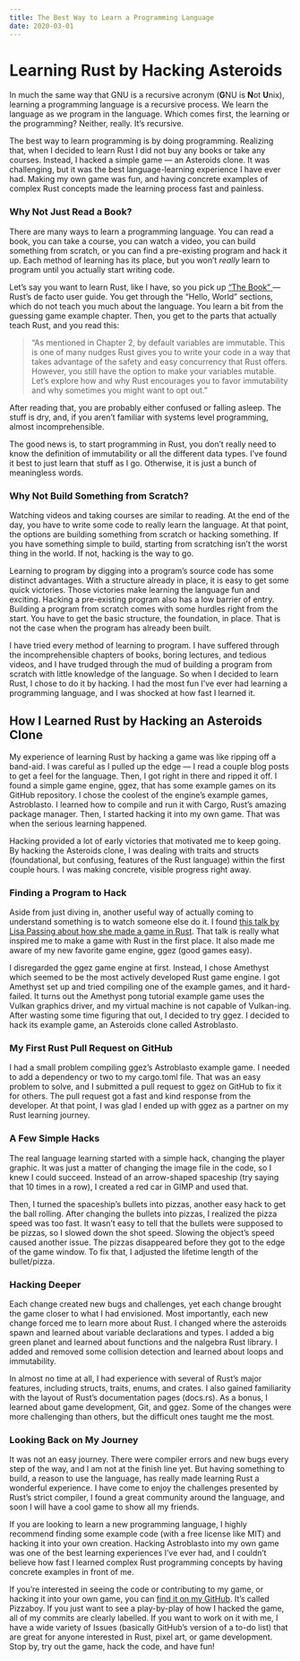 ```yaml
---
title: The Best Way to Learn a Programming Language
date: 2020-03-01
---
```


# Learning Rust by Hacking Asteroids

In much the same way that GNU is a recursive acronym (**G**NU is **N**ot **U**nix), learning a programming language is a recursive process. We learn the language as we program in the language. Which comes first, the learning or the programming? Neither, really. It’s recursive.

The best way to learn programming is by doing programming. Realizing that, when I decided to learn Rust I did not buy any books or take any courses. Instead, I hacked a simple game — an Asteroids clone. It was challenging, but it was the best language-learning experience I have ever had. Making my own game was fun, and having concrete examples of complex Rust concepts made the learning process fast and painless.

### Why Not Just Read a Book?

There are many ways to learn a programming language. You can read a book, you can take a course, you can watch a video, you can build something from scratch, or you can find a pre-existing program and hack it up. Each method of learning has its place, but you won’t *really* learn to program until you actually start writing code.

Let’s say you want to learn Rust, like I have, so you pick up [“The Book” ](https://doc.rust-lang.org/book/)— Rust’s de facto user guide. You get through the “Hello, World” sections, which do not teach you much about the language. You learn a bit from the guessing game example chapter. Then, you get to the parts that actually teach Rust, and you read this:
> “As mentioned in Chapter 2, by default variables are immutable. This is one of many nudges Rust gives you to write your code in a way that takes advantage of the safety and easy concurrency that Rust offers. However, you still have the option to make your variables mutable. Let’s explore how and why Rust encourages you to favor immutability and why sometimes you might want to opt out.”

After reading that, you are probably either confused or falling asleep. The stuff is dry, and, if you aren’t familiar with systems level programming, almost incomprehensible.

The good news is, to start programming in Rust, you don’t really need to know the definition of immutability or all the different data types. I’ve found it best to just learn that stuff as I go. Otherwise, it is just a bunch of meaningless words.

### Why Not Build Something from Scratch?

Watching videos and taking courses are similar to reading. At the end of the day, you have to write some code to really learn the language. At that point, the options are building something from scratch or hacking something. If you have something simple to build, starting from scratching isn’t the worst thing in the world. If not, hacking is the way to go.

Learning to program by digging into a program’s source code has some distinct advantages. With a structure already in place, it is easy to get some quick victories. Those victories make learning the language fun and exciting. Hacking a pre-existing program also has a low barrier of entry. Building a program from scratch comes with some hurdles right from the start. You have to get the basic structure, the foundation, in place. That is not the case when the program has already been built.

I have tried every method of learning to program. I have suffered through the incomprehensible chapters of books, boring lectures, and tedious videos, and I have trudged through the mud of building a program from scratch with little knowledge of the language. So when I decided to learn Rust, I chose to do it by hacking. I had the most fun I’ve ever had learning a programming language, and I was shocked at how fast I learned it.

## How I Learned Rust by Hacking an Asteroids Clone

My experience of learning Rust by hacking a game was like ripping off a band-aid. I was careful as I pulled up the edge — I read a couple blog posts to get a feel for the language. Then, I got right in there and ripped it off. I found a simple game engine, ggez, that has some example games on its GitHub repository. I chose the coolest of the engine’s example games, Astroblasto. I learned how to compile and run it with Cargo, Rust’s amazing package manager. Then, I started hacking it into my own game. That was when the serious learning happened.

Hacking provided a lot of early victories that motivated me to keep going. By hacking the Asteroids clone, I was dealing with traits and structs (foundational, but confusing, features of the Rust language) within the first couple hours. I was making concrete, visible progress right away.

### Finding a Program to Hack

Aside from just diving in, another useful way of actually coming to understand something is to watch someone else do it. I found [this talk by Lisa Passing about how she made a game in Rust](https://www.youtube.com/watch?v=Ktwl97Ph-SI). That talk is really what inspired me to make a game with Rust in the first place. It also made me aware of my new favorite game engine, ggez (good games easy).

I disregarded the ggez game engine at first. Instead, I chose Amethyst which seemed to be the most actively developed Rust game engine. I got Amethyst set up and tried compiling one of the example games, and it hard-failed. It turns out the Amethyst pong tutorial example game uses the Vulkan graphics driver, and my virtual machine is not capable of Vulkan-ing. After wasting some time figuring that out, I decided to try ggez. I decided to hack its example game, an Asteroids clone called Astroblasto.

### My First Rust Pull Request on GitHub

I had a small problem compiling ggez’s Astroblasto example game. I needed to add a dependency or two to my cargo.toml file. That was an easy problem to solve, and I submitted a pull request to ggez on GitHub to fix it for others. The pull request got a fast and kind response from the developer. At that point, I was glad I ended up with ggez as a partner on my Rust learning journey.

### A Few Simple Hacks

The real language learning started with a simple hack, changing the player graphic. It was just a matter of changing the image file in the code, so I knew I could succeed. Instead of an arrow-shaped spaceship (try saying that 10 times in a row), I created a red car in GIMP and used that.

Then, I turned the spaceship’s bullets into pizzas, another easy hack to get the ball rolling. After changing the bullets into pizzas, I realized the pizza speed was too fast. It wasn’t easy to tell that the bullets were supposed to be pizzas, so I slowed down the shot speed. Slowing the object’s speed caused another issue. The pizzas disappeared before they got to the edge of the game window. To fix that, I adjusted the lifetime length of the bullet/pizza.

### Hacking Deeper

Each change created new bugs and challenges, yet each change brought the game closer to what I had envisioned. Most importantly, each new change forced me to learn more about Rust. I changed where the asteroids spawn and learned about variable declarations and types. I added a big green planet and learned about functions and the nalgebra Rust library. I added and removed some collision detection and learned about loops and immutability.

In almost no time at all, I had experience with several of Rust’s major features, including structs, traits, enums, and crates. I also gained familiarity with the layout of Rust’s documentation pages (docs.rs). As a bonus, I learned about game development, Git, and ggez. Some of the changes were more challenging than others, but the difficult ones taught me the most.

### Looking Back on My Journey

It was not an easy journey. There were compiler errors and new bugs every step of the way, and I am not at the finish line yet. But having something to build, a reason to use the language, has really made learning Rust a wonderful experience. I have come to enjoy the challenges presented by Rust’s strict compiler, I found a great community around the language, and soon I will have a cool game to show all my friends.

If you are looking to learn a new programming language, I highly recommend finding some example code (with a free license like MIT) and hacking it into your own creation. Hacking Astroblasto into my own game was one of the best learning experiences I’ve ever had, and I couldn’t believe how fast I learned complex Rust programming concepts by having concrete examples in front of me.

If you’re interested in seeing the code or contributing to my game, or hacking it into your own game, you can [find it on my GitHub](https://github.com/joekreydt). It’s called Pizzaboy. If you just want to see a play-by-play of how I hacked the game, all of my commits are clearly labelled. If you want to work on it with me, I have a wide variety of Issues (basically GitHub’s version of a to-do list) that are great for anyone interested in Rust, pixel art, or game development. Stop by, try out the game, hack the code, and have fun!
